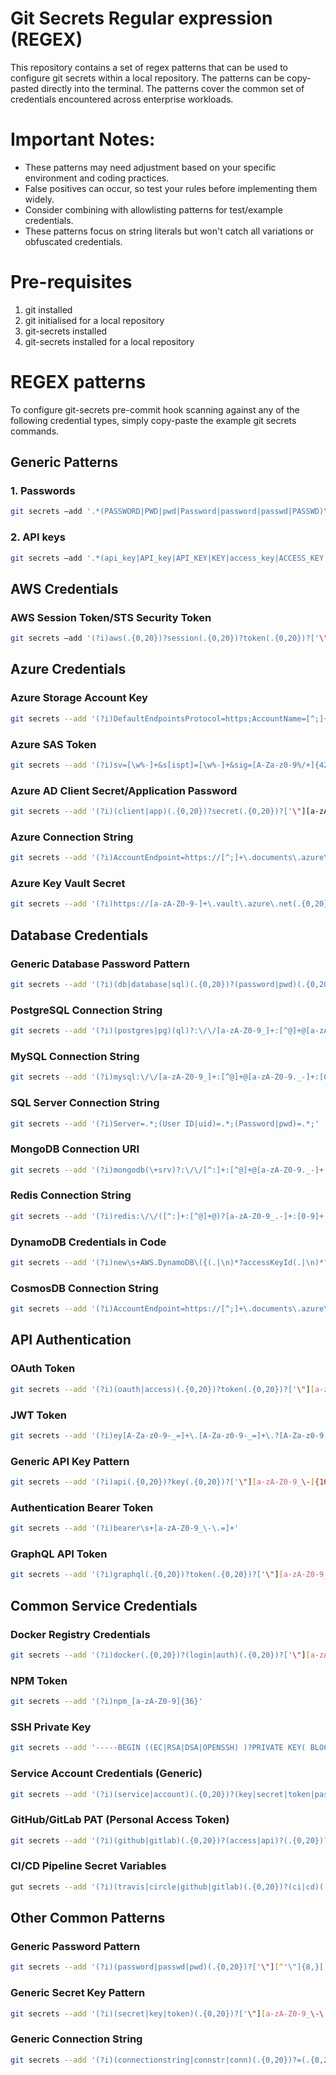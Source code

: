 # Git Secrets Regular expression (REGEX)
This repository contains a set of regex patterns that can be used to configure git secrets within a local repository. The patterns can be copy-pasted directly into the terminal. The patterns cover the common set of credentials encountered across enterprise workloads.

# Important Notes:

- These patterns may need adjustment based on your specific environment and coding practices.
- False positives can occur, so test your rules before implementing them widely.
- Consider combining with allowlisting patterns for test/example credentials.
- These patterns focus on string literals but won't catch all variations or obfuscated credentials.

# Pre-requisites
1. git installed
2. git initialised for a local repository
3. git-secrets installed
4. git-secrets installed for a local repository

# REGEX patterns
To configure git-secrets pre-commit hook scanning against any of the following credential types, simply copy-paste the example git secrets commands.

## Generic Patterns

### 1. Passwords
```bash
git secrets –add '.*(PASSWORD|PWD|pwd|Password|password|passwd|PASSWD)\s*=\s*.+'
```
### 2. API keys
```bash
git secrets –add '.*(api_key|API_key|API_KEY|KEY|access_key|ACCESS_KEY|Access_Key|Access_key)\s*=\s*.+'
```

## AWS Credentials

### AWS Session Token/STS Security Token
```bash
git secrets –add '(?i)aws(.{0,20})?session(.{0,20})?token(.{0,20})?['\"][A-Za-z0-9/+=]{16,}['\"]'
```

## Azure Credentials

### Azure Storage Account Key
```bash
git secrets --add '(?i)DefaultEndpointsProtocol=https;AccountName=[^;]+;AccountKey=[A-Za-z0-9+/=]{88};EndpointSuffix=core\.windows\.net'
```

### Azure SAS Token
```bash
git secrets --add '(?i)sv=[\w%-]+&s[ispt]=[\w%-]+&sig=[A-Za-z0-9%/+]{42,}=?&se=[0-9]{4}-[0-9]{2}-[0-9]{2}T[0-9]{2}:[0-9]{2}:[0-9]{2}Z'
```

### Azure AD Client Secret/Application Password
```bash
git secrets --add '(?i)(client|app)(.{0,20})?secret(.{0,20})?['\"][a-zA-Z0-9_\-~!@#$%^&*()+=:;,.?]{16,}['\"]'
```

### Azure Connection String
```bash
git secrets --add '(?i)AccountEndpoint=https://[^;]+\.documents\.azure\.com.*AccountKey=[A-Za-z0-9+/=]{88};'
```

### Azure Key Vault Secret
```bash
git secrets --add '(?i)https://[a-zA-Z0-9-]+\.vault\.azure\.net(.{0,20})?(secrets|keys|certificates)/[a-zA-Z0-9-]+/[a-zA-Z0-9]+'
```

## Database Credentials

### Generic Database Password Pattern
```bash
git secrets --add '(?i)(db|database|sql)(.{0,20})?(password|pwd)(.{0,20})?['\"][^'\"]{8,}['\"]'
```

### PostgreSQL Connection String
```bash
git secrets --add '(?i)(postgres|pg)(ql)?:\/\/[a-zA-Z0-9_]+:[^@]+@[a-zA-Z0-9._-]+:[0-9]+\/[a-zA-Z0-9_]+'
```

### MySQL Connection String
```bash
git secrets --add '(?i)mysql:\/\/[a-zA-Z0-9_]+:[^@]+@[a-zA-Z0-9._-]+:[0-9]+\/[a-zA-Z0-9_]+'
```

### SQL Server Connection String
```bash
git secrets --add '(?i)Server=.*;(User ID|uid)=.*;(Password|pwd)=.*;'
```

### MongoDB Connection URI
```bash
git secrets --add '(?i)mongodb(\+srv)?:\/\/[^:]+:[^@]+@[a-zA-Z0-9._-]+'
```

### Redis Connection String
```bash
git secrets --add '(?i)redis:\/\/([^:]+:[^@]+@)?[a-zA-Z0-9_.-]+:[0-9]+'
```

### DynamoDB Credentials in Code
```bash
git secrets --add '(?i)new\s+AWS.DynamoDB\({(.|\n)*?accessKeyId(.|\n)*?['"][A-Z0-9]{20}['"](.|\n)*?secretAccessKey(.|\n)*?['"][a-zA-Z0-9/+=]{40}['"]'
```

### CosmosDB Connection String
```bash
git secrets --add '(?i)AccountEndpoint=https://[^;]+\.documents\.azure\.com.*AccountKey=[A-Za-z0-9+/=]{88};'
```

## API Authentication

### OAuth Token
```bash
git secrets --add '(?i)(oauth|access)(.{0,20})?token(.{0,20})?['\"][a-zA-Z0-9_\-.~+/=]{30,}['\"]'
```

### JWT Token
```bash
git secrets --add '(?i)ey[A-Za-z0-9-_=]+\.[A-Za-z0-9-_=]+\.?[A-Za-z0-9-_.+/=]*'
```

### Generic API Key Pattern
```bash
git secrets --add '(?i)api(.{0,20})?key(.{0,20})?['\"][a-zA-Z0-9_\-]{16,}['\"]'
```

### Authentication Bearer Token
```bash
git secrets --add '(?i)bearer\s+[a-zA-Z0-9_\-\.=]+'
```

### GraphQL API Token
```bash
git secrets --add '(?i)graphql(.{0,20})?token(.{0,20})?['\"][a-zA-Z0-9_\-]{16,}['\"]'
```

## Common Service Credentials

### Docker Registry Credentials
```bash
git secrets --add '(?i)docker(.{0,20})?(login|auth)(.{0,20})?['\"][a-zA-Z0-9_\-]+['\"](.{0,20})?['\"][a-zA-Z0-9_\-~!@#$%^&*()+=]{8,}['\"]'
```

### NPM Token
```bash
git secrets --add '(?i)npm_[a-zA-Z0-9]{36}'
```

### SSH Private Key
```bash
git secrets --add '-----BEGIN ((EC|RSA|DSA|OPENSSH) )?PRIVATE KEY( BLOCK)?-----'
```

### Service Account Credentials (Generic)
```bash
git secrets --add '(?i)(service|account)(.{0,20})?(key|secret|token|password)(.{0,20})?['\"][a-zA-Z0-9_\-\.=]{16,}['\"]'
```

### GitHub/GitLab PAT (Personal Access Token)
```bash
git secrets --add '(?i)(github|gitlab)(.{0,20})?(access|api)?(.{0,20})?token(.{0,20})?['\"]([a-zA-Z0-9_]{16,}|ghp_[a-zA-Z0-9]{36}|github_pat_[a-zA-Z0-9]{22}_[a-zA-Z0-9]{59})['\"]'
```

### CI/CD Pipeline Secret Variables
```bash
gut secrets --add '(?i)(travis|circle|github|gitlab)(.{0,20})?(ci|cd)(.{0,20})?(token|key|secret|password)(.{0,20})?['\"][a-zA-Z0-9_\-]{16,}['\"]'
```

## Other Common Patterns

### Generic Password Pattern
```bash
git secrets --add '(?i)(password|passwd|pwd)(.{0,20})?['\"][^'\"]{8,}['\"]'
```

### Generic Secret Key Pattern
```bash
git secrets --add '(?i)(secret|key|token)(.{0,20})?['\"][a-zA-Z0-9_\-\.=]{16,}['\"]'
```

### Generic Connection String
```bash
git secrets --add '(?i)(connectionstring|connstr|conn)(.{0,20})?=(.{0,20})?['\"][^'\"]{12,}['\"]'
```